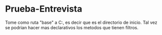 # Prueba-Entrevista
Tome como ruta "base" a C:, es decir que es el directorio de inicio.
Tal vez se podrian hacer mas declarativos los metodos que tienen filtros.
